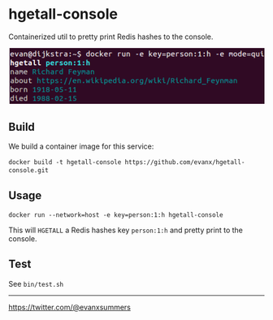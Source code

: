 
# hgetall-console

Containerized util to pretty print Redis hashes to the console.

<img src="https://raw.githubusercontent.com/evanx/hgetall-console/master/docs/readme/main.png"/>

## Build

We build a container image for this service:
```
docker build -t hgetall-console https://github.com/evanx/hgetall-console.git
```

## Usage

```
docker run --network=host -e key=person:1:h hgetall-console
```

This will `HGETALL` a Redis hashes key `person:1:h` and pretty print to the console.

## Test

See `bin/test.sh`

<hr>

https://twitter.com/@evanxsummers
